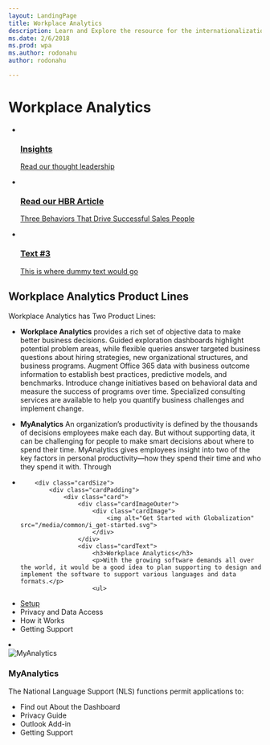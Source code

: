 ```yaml
---
layout: LandingPage
title: Workplace Analytics
description: Learn and Explore the resource for the internationalization (globalization + localizability + localization) related topics.
ms.date: 2/6/2018
ms.prod: wpa
ms.author: rodonahu
author: rodonahu

---
```

# Workplace Analytics

<ul class="panelContent cardsY">
    <li>
        <a href="http://insights.office.com">
        <div class="cardSize">
            <div class="cardPadding">
                <div class="card">
                    <div class="cardImageOuter">
                        <div class="cardImage">
                            <img src="/media/common/i_progressive.svg" alt="" />
                        </div>
                    </div>
                    <div class="cardText">
                        <h3>Insights</h3>
                        <p>Read our thought leadership</p>
                    </div>
                </div>
            </div>
        </div>
        </a>
    </li>
    <li>
        <a href="https://query.prod.cms.rt.microsoft.com/cms/api/am/binary/RWaEMx">
        <div class="cardSize">
            <div class="cardPadding">
                <div class="card">
                    <div class="cardImageOuter">
                        <div class="cardImage">
                            <img src="/media/common/i_library.svg" alt="" />
                        </div>
                    </div>
                    <div class="cardText">
                        <h3>Read our HBR Article</h3>
                        <p>Three Behaviors That Drive Successful Sales People </p>
                    </div>
                </div>
            </div>
        </div>
        </a>
    </li>
    <li>
        <a href="/globalization/downloads">
        <div class="cardSize">
            <div class="cardPadding">
                <div class="card">
                    <div class="cardImageOuter">
                        <div class="cardImage">
                            <img src="/media/common/i_download-install.svg" alt="" />
                        </div>
                    </div>
                    <div class="cardText">
                        <h3>Text #3</h3>
                        <p>This is where dummy text would go</p>
                    </div>
                </div>
            </div>
        </div>
        </a>
    </li>
</ul>

## Workplace Analytics Product Lines

Workplace Analytics has Two Product Lines:


- **Workplace Analytics**  provides a rich set of objective data to make better business decisions. Guided exploration dashboards highlight potential problem areas, while flexible queries answer targeted business questions about hiring strategies, new organizational structures, and business programs. Augment Office 365 data with business outcome information to establish best practices, predictive models, and benchmarks. Introduce change initiatives based on behavioral data and measure the success of programs over time. Specialized consulting services are available to help you quantify business challenges and implement change.

- **MyAnalytics** An organization’s productivity is defined  by the thousands of decisions employees make each day. But without supporting data, it can be challenging for people to make smart decisions about where to  spend their time. MyAnalytics gives employees insight into two of the key factors in personal productivity—how they spend their time and who they spend it with.
Through

<ul class="panelContent cardsA cols cols4">
    <li>

        <div class="cardSize">
            <div class="cardPadding">
                <div class="card">
                    <div class="cardImageOuter">
                        <div class="cardImage">
                            <img alt="Get Started with Globalization" src="/media/common/i_get-started.svg">
                        </div>
                    </div>
                    <div class="cardText">
                        <h3>Workplace Analytics</h3>
                        <p>With the growing software demands all over the world, it would be a good idea to plan supporting to design and implement the software to support various languages and data formats.</p>
                        <ul>
<a href="~/use/set-up-work-place-analytics.md">                          <li>Setup</li><a>
                            <li>Privacy and Data Access</li>
                            <li>How it Works</li>
                            <li>Getting Support</li>
                        </ul>
                    </div>
                </div>
            </div>
        </div>
    </li>
    <li>
        <div class="cardSize">
            <div class="cardPadding">
                <div class="card">
                    <div class="cardImageOuter">
                        <div class="cardImage">
                            <img alt="MyAnalytics" src="/media/common/i_api-reference.svg">
                        </div>
                    </div>
                    <div class="cardText">
                        <h3>MyAnalytics</h3>
                        <p>The National Language Support (NLS) functions permit applications to:</p>
                        <ul>
                            <li>Find out About the Dashboard</li>
                            <li>Privacy Guide</li>
                            <li>Outlook Add-in</li>
                            <li>Getting Support</li>
                        </ul>
                    </div>
                </div>
            </div>
        </div>
    </li>
</ul>
